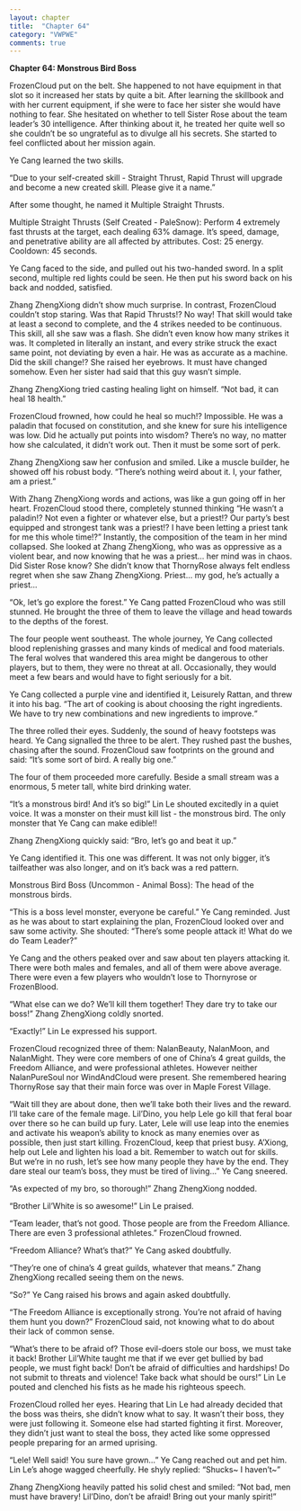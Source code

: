 ```yaml
---
layout: chapter
title:  "Chapter 64"
category: "VWPWE"
comments: true
---
```


**Chapter 64: Monstrous Bird Boss**
 
FrozenCloud put on the belt. She happened to not have equipment in that slot so it increased her stats by quite a bit. After learning the skillbook and with her current equipment, if she were to face her sister she would have nothing to fear. She hesitated on whether to tell Sister Rose about the team leader’s 30 intelligence. After thinking about it, he treated her quite well so she couldn’t be so ungrateful as to divulge all his secrets. She started to feel conflicted about her mission again.
 
Ye Cang learned the two skills.
 
“Due to your self-created skill - Straight Thrust, Rapid Thrust will upgrade and become a new created skill. Please give it a name.”
 
After some thought, he named it Multiple Straight Thrusts.
 
Multiple Straight Thrusts (Self Created - PaleSnow): Perform 4 extremely fast thrusts at the target, each dealing 63% damage. It’s speed, damage, and penetrative ability are all affected by attributes. Cost: 25 energy. Cooldown: 45 seconds.
 
Ye Cang faced to the side, and pulled out his two-handed sword. In a split second, multiple red lights could be seen. He then put his sword back on his back and nodded, satisfied.
 
Zhang ZhengXiong didn’t show much surprise. In contrast, FrozenCloud couldn’t stop staring. Was that Rapid Thrusts!? No way! That skill would take at least a second to complete, and the 4 strikes needed to be continuous. This skill, all she saw was a flash. She didn’t even know how many strikes it was. It completed in literally an instant, and every strike struck the exact same point, not deviating by even a hair. He was as accurate as a machine. Did the skill change!? She raised her eyebrows. It must have changed somehow. Even her sister had said that this guy wasn’t simple.
 
Zhang ZhengXiong tried casting healing light on himself. “Not bad, it can heal 18 health.”
 
FrozenCloud frowned, how could he heal so much!? Impossible. He was a paladin that focused on constitution, and she knew for sure his intelligence was low. Did he actually put points into wisdom? There’s no way, no matter how she calculated, it didn’t work out. Then it must be some sort of perk.
 
Zhang ZhengXiong saw her confusion and smiled. Like a muscle builder, he showed off his robust body. “There’s nothing weird about it. I, your father, am a priest.”
 
With Zhang ZhengXiong words and actions, was like a gun going off in her heart. FrozenCloud stood there, completely stunned thinking “He wasn’t a paladin!? Not even a fighter or whatever else, but a priest!? Our party’s best equipped and strongest tank was a priest!? I have been letting a priest tank for me this whole time!?” Instantly, the composition of the team in her mind collapsed. She looked at Zhang ZhengXiong, who was as oppressive as a violent bear, and now knowing that he was a priest… her mind was in chaos. Did Sister Rose know? She didn’t know that ThornyRose always felt endless regret when she saw Zhang ZhengXiong. Priest… my god, he’s actually a priest...
 
“Ok, let’s go explore the forest.” Ye Cang patted FrozenCloud who was still stunned. He brought the three of them to leave the village and head towards to the depths of the forest.
 
The four people went southeast. The whole journey, Ye Cang collected blood replenishing grasses and many kinds of medical and food materials. The feral wolves that wandered this area might be dangerous to other players, but to them, they were no threat at all. Occasionally, they would meet a few bears and would have to fight seriously for a bit. 
 
Ye Cang collected a purple vine and identified it, Leisurely Rattan, and threw it into his bag. “The art of cooking is about choosing the right ingredients. We have to try new combinations and new ingredients to improve.“ 
 
The three rolled their eyes. Suddenly, the sound of heavy footsteps was heard. Ye Cang signalled the three to be alert. They rushed past the bushes, chasing after the sound. FrozenCloud saw footprints on the ground and said: “It’s some sort of bird. A really big one.”
 
The four of them proceeded more carefully. Beside a small stream was a enormous, 5 meter tall, white bird drinking water.
 
“It’s a monstrous bird! And it’s so big!” Lin Le shouted excitedly in a quiet voice. It was a monster on their must kill list - the monstrous bird. The only monster that Ye Cang can make edible!!
 
Zhang ZhengXiong quickly said: “Bro, let’s go and beat it up.”
 
Ye Cang identified it. This one was different. It was not only bigger, it’s tailfeather was also longer, and on it’s back was a red pattern.
 
Monstrous Bird Boss (Uncommon - Animal Boss): The head of the monstrous birds.
 
“This is a boss level monster, everyone be careful.” Ye Cang reminded. Just as he was about to start explaining the plan, FrozenCloud looked over and saw some activity. She shouted: “There’s some people attack it! What do we do Team Leader?”
 
Ye Cang and the others peaked over and saw about ten players attacking it. There were both males and females, and all of them were above average. There were even a few players who wouldn’t lose to Thornyrose or FrozenBlood.
 
“What else can we do? We’ll kill them together! They dare try to take our boss!” Zhang ZhengXiong coldly snorted.
 
“Exactly!” Lin Le expressed his support.
 
FrozenCloud recognized three of them: NalanBeauty, NalanMoon, and NalanMight. They were core members of one of China’s 4 great guilds, the Freedom Alliance, and were professional athletes. However neither NalanPureSoul nor WindAndCloud were present. She remembered hearing ThornyRose say that their main force was over in Maple Forest Village.
 
“Wait till they are about done, then we’ll take both their lives and the reward. I’ll take care of the female mage. Lil’Dino, you help Lele go kill that feral boar over there so he can build up fury. Later, Lele will use leap into the enemies and activate his weapon’s ability to knock as many enemies over as possible, then just start killing. FrozenCloud, keep that priest busy. A’Xiong, help out Lele and lighten his load a bit. Remember to watch out for skills. But we’re in no rush, let’s see how many people they have by the end. They dare steal our team’s boss, they must be tired of living…” Ye Cang sneered.
 
“As expected of my bro, so thorough!” Zhang ZhengXiong nodded.
 
“Brother Lil’White is so awesome!” Lin Le praised.
 
“Team leader, that’s not good. Those people are from the Freedom Alliance. There are even 3 professional athletes.” FrozenCloud frowned.
 
“Freedom Alliance? What’s that?” Ye Cang asked doubtfully.
 
“They’re one of china’s 4 great guilds, whatever that means.” Zhang ZhengXiong recalled seeing them on the news.
 
“So?” Ye Cang raised his brows and again asked doubtfully.
 
“The Freedom Alliance is exceptionally strong. You’re not afraid of having them hunt you down?” FrozenCloud said, not knowing what to do about their lack of common sense.
 
“What’s there to be afraid of? Those evil-doers stole our boss, we must take it back! Brother Lil’White taught me that if we ever get bullied by bad people, we must fight back! Don’t be afraid of difficulties and hardships! Do not submit to threats and violence! Take back what should be ours!” Lin Le pouted and clenched his fists as he made his righteous speech.
 
FrozenCloud rolled her eyes. Hearing that Lin Le had already decided that the boss was theirs, she didn’t know what to say. It wasn’t their boss, they were just following it. Someone else had started fighting it first. Moreover, they didn’t just want to steal the boss, they acted like some oppressed people preparing for an armed uprising.
 
“Lele! Well said! You sure have grown…” Ye Cang reached out and pet him. Lin Le’s ahoge wagged cheerfully. He shyly replied: “Shucks~ I haven’t~”
 
Zhang ZhengXiong heavily patted his solid chest and smiled: “Not bad, men must have bravery! Lil’Dino, don’t be afraid! Bring out your manly spirit!”
